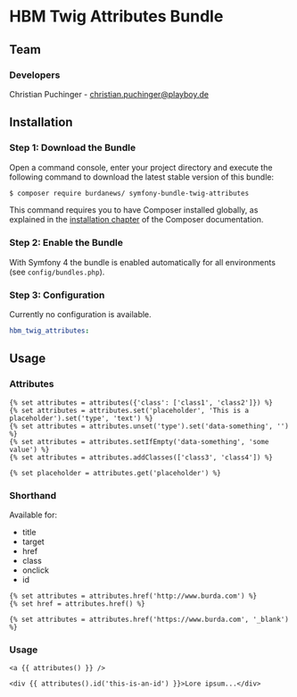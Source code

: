 # HBM Twig Attributes Bundle

## Team

### Developers
Christian Puchinger - christian.puchinger@playboy.de

## Installation

### Step 1: Download the Bundle

Open a command console, enter your project directory and execute the
following command to download the latest stable version of this bundle:

```bash
$ composer require burdanews/ symfony-bundle-twig-attributes 
```

This command requires you to have Composer installed globally, as explained
in the [installation chapter](https://getcomposer.org/doc/00-intro.md)
of the Composer documentation.

### Step 2: Enable the Bundle

With Symfony 4 the bundle is enabled automatically for all environments (see `config/bundles.php`). 

### Step 3: Configuration

Currently no configuration is available.

```yml
hbm_twig_attributes:
```

## Usage

### Attributes

```twig
{% set attributes = attributes({'class': ['class1', 'class2']}) %}
{% set attributes = attributes.set('placeholder', 'This is a placeholder').set('type', 'text') %}
{% set attributes = attributes.unset('type').set('data-something', '') %}
{% set attributes = attributes.setIfEmpty('data-something', 'some value') %}
{% set attributes = attributes.addClasses(['class3', 'class4']) %}

{% set placeholder = attributes.get('placeholder') %}
```

### Shorthand

Available for:
- title
- target
- href
- class
- onclick
- id

```twig
{% set attributes = attributes.href('http://www.burda.com') %}
{% set href = attributes.href() %}

{% set attributes = attributes.href('https://www.burda.com', '_blank') %}
```

### Usage
```twig
<a {{ attributes() }} />

<div {{ attributes().id('this-is-an-id') }}>Lore ipsum...</div>
```
